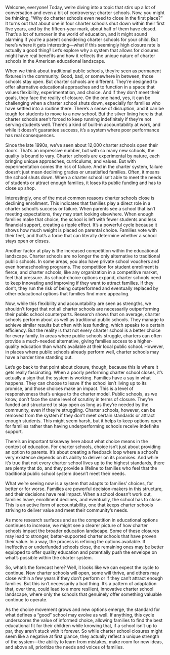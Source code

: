 Welcome, everyone! Today, we’re diving into a topic that stirs up a lot of conversation and even a bit of controversy: charter schools. Now, you might be thinking, "Why do charter schools even need to close in the first place?” It turns out that about one in four charter schools shut down within their first five years, and by the fifteen-year mark, about half of them have closed. That’s a lot of turnover in the world of education, and it might sound alarming if you’re a parent considering charter schools for your child. But here’s where it gets interesting—what if this seemingly high closure rate is actually a good thing? Let’s explore why a system that allows for closures might have real benefits and how it reflects the unique nature of charter schools in the American educational landscape.

When we think about traditional public schools, they’re seen as permanent fixtures in the community. Good, bad, or somewhere in between, those schools stay open. But charter schools are different. They’re designed to offer alternative educational approaches and to function in a space that values flexibility, experimentation, and choice. And if they don’t meet their goals, they face the reality of closure. On the one hand, yes, it can be challenging when a charter school shuts down, especially for families who have settled into a routine there. There’s a sense of disruption, and it can be tough for students to move to a new school. But the silver lining here is that charter schools aren’t forced to keep running indefinitely if they’re not serving students well. There’s a kind of built-in accountability at work, and while it doesn’t guarantee success, it’s a system where poor performance has real consequences.

Since the late 1990s, we’ve seen about 12,000 charter schools open their doors. That’s an impressive number, but with so many new schools, the quality is bound to vary. Charter schools are experimental by nature, each bringing unique approaches, curriculums, and values. But with experimentation comes the risk of failure. And in the charter system, failure doesn’t just mean declining grades or unsatisfied families. Often, it means the school shuts down. When a charter school isn’t able to meet the needs of students or attract enough families, it loses its public funding and has to close up shop.

Interestingly, one of the most common reasons charter schools close is declining enrollment. This indicates that families play a direct role in a charter school’s success or failure. When parents see a school that isn’t meeting expectations, they may start looking elsewhere. When enough families make that choice, the school is left with fewer students and less financial support, creating a ripple effect. It’s a powerful cycle because it shows how much weight is placed on parental choice. Families vote with their feet, and that’s a force that can literally determine whether a school stays open or closes.

Another factor at play is the increased competition within the educational landscape. Charter schools are no longer the only alternative to traditional public schools. In some areas, you also have private school vouchers and even homeschooling programs. The competition for student enrollment is fierce, and charter schools, like any organization in a competitive market, feel that pressure. As school-choice options expand, charter schools need to keep innovating and improving if they want to attract families. If they don’t, they run the risk of being outperformed and eventually replaced by other educational options that families find more appealing.

Now, while this flexibility and accountability are seen as strengths, we shouldn’t forget that not all charter schools are necessarily outperforming their public school counterparts. Research shows that on average, charter schools perform about as well as traditional public schools. They manage to achieve similar results but often with less funding, which speaks to a certain efficiency. But the reality is that not every charter school is a better choice for every family. In areas where public schools struggle, charters can often provide a much-needed alternative, giving families access to a higher-quality education than what’s available at their local public school. However, in places where public schools already perform well, charter schools may have a harder time standing out.

Let’s go back to that point about closure, though, because this is where it gets really fascinating. When a poorly performing charter school closes, it’s actually a sign that the system is working. Families have a say in what happens. They can choose to leave if the school isn’t living up to its promise, and those choices make an impact. This is a level of responsiveness that’s unique to the charter model. Public schools, as we know, don’t face the same level of scrutiny in terms of closure. They’re funded and structured to stay open as long as they’re needed by the community, even if they’re struggling. Charter schools, however, can be removed from the system if they don’t meet certain standards or attract enough students. This might seem harsh, but it helps to keep options open for families rather than having underperforming schools receive indefinite support.

There’s an important takeaway here about what choice means in the context of education. For charter schools, choice isn’t just about providing an option to parents. It’s about creating a feedback loop where a school’s very existence depends on its ability to deliver on its promises. And while it’s true that not every charter school lives up to the highest standards, there are plenty that do, and they provide a lifeline to families who feel that the traditional public school system doesn’t meet their needs.

What we’re seeing now is a system that adapts to families’ choices, for better or for worse. Families are powerful decision-makers in this structure, and their decisions have real impact. When a school doesn’t work out, families leave, enrollment declines, and eventually, the school has to close. This is an active form of accountability, one that keeps charter schools striving to deliver value and meet their community’s needs.

As more research surfaces and as the competition in educational options continues to increase, we might see a clearer picture of how charter schools impact the broader education landscape. Some of these closures may lead to stronger, better-supported charter schools that have proven their value. In a way, the process is refining the options available. If ineffective or underfunded schools close, the remaining ones may be better equipped to offer quality education and potentially push the envelope on what’s possible within the charter system.

So, what’s the forecast here? Well, it looks like we can expect the cycle to continue. New charter schools will open, some will thrive, and others may close within a few years if they don’t perform or if they can’t attract enough families. But this isn’t necessarily a bad thing. It’s a pattern of adaptation that, over time, could lead to a more resilient, innovative charter school landscape, where only the schools that genuinely offer something valuable continue to operate.

As the choice movement grows and new options emerge, the standard for what defines a “good” school may evolve as well. If anything, this cycle underscores the value of informed choice, allowing families to find the best educational fit for their children while knowing that, if a school isn’t up to par, they aren’t stuck with it forever. So while charter school closures might seem like a negative at first glance, they actually reflect a unique strength of the system—the ability to learn from mistakes, make room for new ideas, and above all, prioritize the needs and voices of families.

